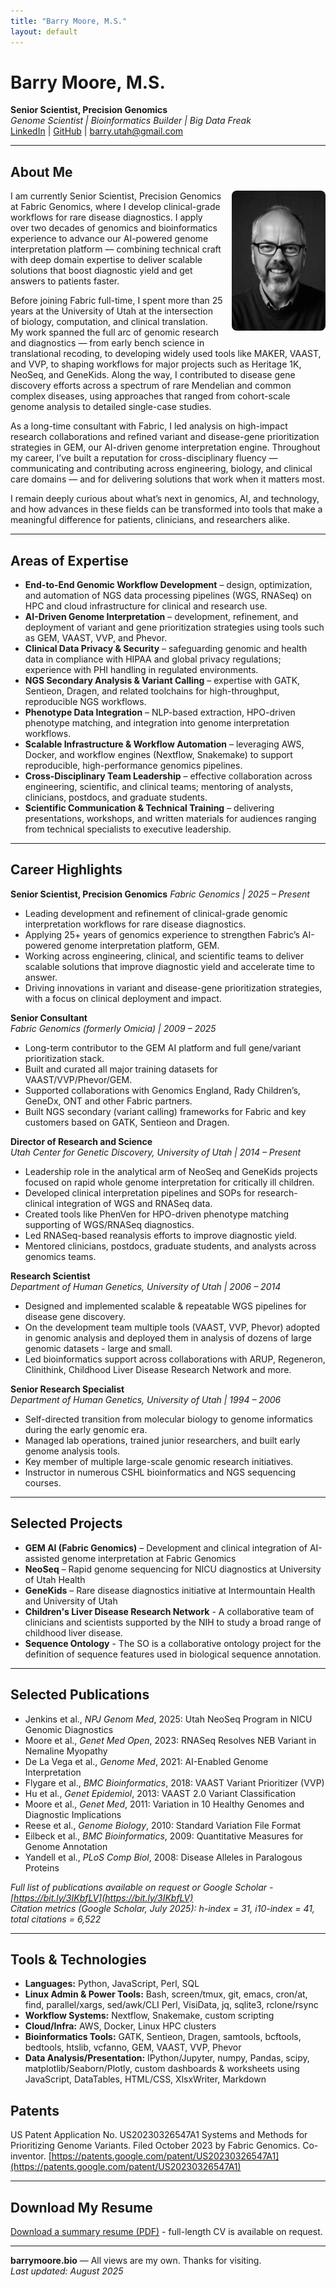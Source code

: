 ```yaml
---
title: "Barry Moore, M.S."
layout: default
---
```


# Barry Moore, M.S.

**Senior Scientist, Precision Genomics**  
*Genome Scientist | Bioinformatics Builder | Big Data Freak* <br>
[LinkedIn](https://www.linkedin.com/in/barrymoore66/) | [GitHub](https://github.com/barrymoore) | <a href="mailto:barry.utah&#64;gmail.com">barry.utah&#64;gmail.com</a>

---

## About Me

<img src="BarryLinkedIn.jpg" alt="Barry Moore headshot" width="150" style="float: right; margin: 0 0 1em 1em; border-radius: 8px;" />

I am currently Senior Scientist, Precision Genomics at Fabric Genomics, where I develop clinical-grade workflows for rare disease diagnostics. I apply over two decades of genomics and bioinformatics experience to advance our AI-powered genome interpretation platform — combining technical craft with deep domain expertise to deliver scalable solutions that boost diagnostic yield and get answers to patients faster.

Before joining Fabric full-time, I spent more than 25 years at the University of Utah at the intersection of biology, computation, and clinical translation. My work spanned the full arc of genomic research and diagnostics — from early bench science in translational recoding, to developing widely used tools like MAKER, VAAST, and VVP, to shaping workflows for major projects such as Heritage 1K, NeoSeq, and GeneKids. Along the way, I contributed to disease gene discovery efforts across a spectrum of rare Mendelian and common complex diseases, using approaches that ranged from cohort-scale genome analysis to detailed single-case studies.

As a long-time consultant with Fabric, I led analysis on high-impact research collaborations and refined variant and disease-gene prioritization strategies in GEM, our AI-driven genome interpretation engine. Throughout my career, I’ve built a reputation for cross-disciplinary fluency — communicating and contributing across engineering, biology, and clinical care domains — and for delivering solutions that work when it matters most.

I remain deeply curious about what’s next in genomics, AI, and technology, and how advances in these fields can be transformed into tools that make a meaningful difference for patients, clinicians, and researchers alike.

---

## Areas of Expertise

* **End-to-End Genomic Workflow Development** – design, optimization, and automation of NGS data processing pipelines (WGS, RNASeq) on HPC and cloud infrastructure for clinical and research use.
* **AI-Driven Genome Interpretation** – development, refinement, and deployment of variant and gene prioritization strategies using tools such as GEM, VAAST, VVP, and Phevor.
* **Clinical Data Privacy & Security** – safeguarding genomic and health data in compliance with HIPAA and global privacy regulations; experience with PHI handling in regulated environments.
* **NGS Secondary Analysis & Variant Calling** – expertise with GATK, Sentieon, Dragen, and related toolchains for high-throughput, reproducible NGS workflows.
* **Phenotype Data Integration** – NLP-based extraction, HPO-driven phenotype matching, and integration into genome interpretation workflows.
* **Scalable Infrastructure & Workflow Automation** – leveraging AWS, Docker, and workflow engines (Nextflow, Snakemake) to support reproducible, high-performance genomics pipelines.
* **Cross-Disciplinary Team Leadership** – effective collaboration across engineering, scientific, and clinical teams; mentoring of analysts, clinicians, postdocs, and graduate students.
* **Scientific Communication & Technical Training** – delivering presentations, workshops, and written materials for audiences ranging from technical specialists to executive leadership.

---

## Career Highlights

**Senior Scientist, Precision Genomics**
*Fabric Genomics | 2025 – Present*
* Leading development and refinement of clinical-grade genomic interpretation workflows for rare disease diagnostics.
* Applying 25+ years of genomics experience to strengthen Fabric’s AI-powered genome interpretation platform, GEM.
* Working across engineering, clinical, and scientific teams to deliver scalable solutions that improve diagnostic yield and accelerate time to answer.
* Driving innovations in variant and disease-gene prioritization strategies, with a focus on clinical deployment and impact.

**Senior Consultant**  
*Fabric Genomics (formerly Omicia) | 2009 – 2025*
* Long-term contributor to the GEM AI platform and full gene/variant prioritization stack.
* Built and curated all major training datasets for VAAST/VVP/Phevor/GEM.
* Supported collaborations with Genomics England, Rady Children’s, GeneDx, ONT and other Fabric partners.
* Built NGS secondary (variant calling) frameworks for Fabric and key customers based on GATK, Sentieon and Dragen.

**Director of Research and Science**  
*Utah Center for Genetic Discovery, University of Utah | 2014 – Present*
* Leadership role in the analytical arm of NeoSeq and GeneKids projects focused on rapid whole genome interpretation for critically ill children.
* Developed clinical interpretation pipelines and SOPs for research-clinical integration of WGS and RNASeq data.
* Created tools like PhenVen for HPO-driven phenotype matching supporting of WGS/RNASeq diagnostics.
* Led RNASeq-based reanalysis efforts to improve diagnostic yield.
* Mentored clinicians, postdocs, graduate students, and analysts across genomics teams.

**Research Scientist**  
*Department of Human Genetics, University of Utah | 2006 – 2014*
* Designed and implemented scalable & repeatable WGS pipelines for disease gene discovery.
* On the development team multiple tools (VAAST, VVP, Phevor) adopted in genomic analysis and deployed them in analysis of dozens of large genomic datasets - large and small.
* Led bioinformatics support across collaborations with ARUP, Regeneron, Clinithink, Childhood Liver Disease Research Network and more.

**Senior Research Specialist**  
*Department of Human Genetics, University of Utah | 1994 – 2006*
* Self-directed transition from molecular biology to genome informatics during the early genomic era.
* Managed lab operations, trained junior researchers, and built early genome analysis tools.
* Key member of multiple large-scale genomic research initiatives.
* Instructor in numerous CSHL bioinformatics and NGS sequencing courses.

---

## Selected Projects
- **GEM AI (Fabric Genomics)** – Development and clinical integration of AI-assisted genome interpretation at Fabric Genomics
- **NeoSeq** – Rapid genome sequencing for NICU diagnostics at University of Utah Health
- **GeneKids** – Rare disease diagnostics initiative at Intermountain Health and University of Utah
- **Children's Liver Disease Research Network** - A collaborative team of clinicians and scientists supported by the NIH to study a broad range of childhood liver disease.
- **Sequence Ontology** - The SO is a collaborative ontology project for the definition of sequence features used in biological sequence annotation.

---

## Selected Publications
* Jenkins et al., *NPJ Genom Med*, 2025: Utah NeoSeq Program in NICU Genomic Diagnostics
* Moore et al., *Genet Med Open*, 2023: RNASeq Resolves NEB Variant in Nemaline Myopathy
* De La Vega et al., *Genome Med*, 2021: AI-Enabled Genome Interpretation
* Flygare et al., *BMC Bioinformatics*, 2018: VAAST Variant Prioritizer (VVP)
* Hu et al., *Genet Epidemiol*, 2013: VAAST 2.0 Variant Classification
* Moore et al., *Genet Med*, 2011: Variation in 10 Healthy Genomes and Diagnostic Implications
* Reese et al., *Genome Biology*, 2010: Standard Variation File Format
* Eilbeck et al., *BMC Bioinformatics*, 2009: Quantitative Measures for Genome Annotation
* Yandell et al., *PLoS Comp Biol*, 2008: Disease Alleles in Paralogous Proteins

*Full list of publications available on request or Google Scholar - [https://bit.ly/3IKbfLV](https://bit.ly/3IKbfLV)* <br>
*Citation metrics (Google Scholar, July 2025): h-index = 31, i10-index = 41, total citations = 6,522*

---

## Tools & Technologies
* **Languages:** Python, JavaScript, Perl, SQL
* **Linux Admin & Power Tools:** Bash, screen/tmux, git, emacs, cron/at, find, parallel/xargs, sed/awk/CLI Perl, VisiData, jq, sqlite3, rclone/rsync
* **Workflow Systems:** Nextflow, Snakemake, custom scripting
* **Cloud/Infra:** AWS, Docker, Linux HPC clusters
* **Bioinformatics Tools:** GATK, Sentieon, Dragen, samtools, bcftools, bedtools, htslib, vcfanno, GEM, VAAST, VVP, Phevor
* **Data Analysis/Presentation:** IPython/Jupyter, numpy, Pandas, scipy, matplotlib/Seaborn/Plotly, custom dashboards & worksheets using JavaScript, DataTables, HTML/CSS, XlsxWriter, Markdown

## Patents

US Patent Application No. US20230326547A1 Systems and Methods for Prioritizing Genome Variants. Filed October 2023 by Fabric Genomics. Co-inventor. [https://patents.google.com/patent/US20230326547A1](https://patents.google.com/patent/US20230326547A1)

---

## Download My Resume

[Download a summary resume (PDF)](Barry_Moore_Resume_2025.pdf) - full-length CV is available on request.

---

**barrymoore.bio** — All views are my own. Thanks for visiting. <br>
*Last updated: August 2025*
